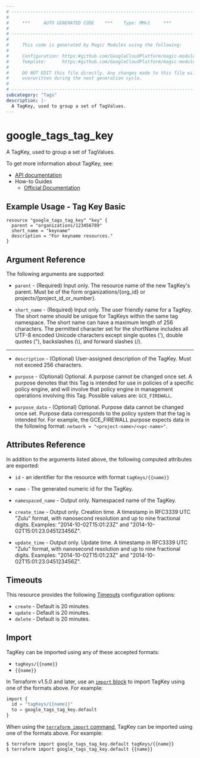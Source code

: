 ```yaml
---
# ----------------------------------------------------------------------------
#
#     ***     AUTO GENERATED CODE    ***    Type: MMv1     ***
#
# ----------------------------------------------------------------------------
#
#     This code is generated by Magic Modules using the following:
#
#     Configuration: https:#github.com/GoogleCloudPlatform/magic-modules/tree/main/mmv1/products/tags/TagKey.yaml
#     Template:      https:#github.com/GoogleCloudPlatform/magic-modules/tree/main/mmv1/templates/terraform/resource.html.markdown.tmpl
#
#     DO NOT EDIT this file directly. Any changes made to this file will be
#     overwritten during the next generation cycle.
#
# ----------------------------------------------------------------------------
subcategory: "Tags"
description: |-
  A TagKey, used to group a set of TagValues.
---
```


# google_tags_tag_key

A TagKey, used to group a set of TagValues.


To get more information about TagKey, see:

* [API documentation](https://cloud.google.com/resource-manager/reference/rest/v3/tagKeys)
* How-to Guides
    * [Official Documentation](https://cloud.google.com/resource-manager/docs/tags/tags-creating-and-managing)

## Example Usage - Tag Key Basic


```hcl
resource "google_tags_tag_key" "key" {
  parent = "organizations/123456789"
  short_name = "keyname"
  description = "For keyname resources."
}
```

## Argument Reference

The following arguments are supported:


* `parent` -
  (Required)
  Input only. The resource name of the new TagKey's parent. Must be of the form organizations/{org_id} or projects/{project_id_or_number}.

* `short_name` -
  (Required)
  Input only. The user friendly name for a TagKey. The short name should be unique for TagKeys within the same tag namespace.
  The short name can have a maximum length of 256 characters. The permitted character set for the shortName includes all UTF-8 encoded Unicode characters except single quotes ('), double quotes ("), backslashes (\\), and forward slashes (/).


- - -


* `description` -
  (Optional)
  User-assigned description of the TagKey. Must not exceed 256 characters.

* `purpose` -
  (Optional)
  Optional. A purpose cannot be changed once set.
  A purpose denotes that this Tag is intended for use in policies of a specific policy engine, and will involve that policy engine in management operations involving this Tag.
  Possible values are: `GCE_FIREWALL`.

* `purpose_data` -
  (Optional)
  Optional. Purpose data cannot be changed once set.
  Purpose data corresponds to the policy system that the tag is intended for. For example, the GCE_FIREWALL purpose expects data in the following format: `network = "<project-name>/<vpc-name>"`.


## Attributes Reference

In addition to the arguments listed above, the following computed attributes are exported:

* `id` - an identifier for the resource with format `tagKeys/{{name}}`

* `name` -
  The generated numeric id for the TagKey.

* `namespaced_name` -
  Output only. Namespaced name of the TagKey.

* `create_time` -
  Output only. Creation time.
  A timestamp in RFC3339 UTC "Zulu" format, with nanosecond resolution and up to nine fractional digits. Examples: "2014-10-02T15:01:23Z" and "2014-10-02T15:01:23.045123456Z".

* `update_time` -
  Output only. Update time.
  A timestamp in RFC3339 UTC "Zulu" format, with nanosecond resolution and up to nine fractional digits. Examples: "2014-10-02T15:01:23Z" and "2014-10-02T15:01:23.045123456Z".


## Timeouts

This resource provides the following
[Timeouts](https://developer.hashicorp.com/terraform/plugin/sdkv2/resources/retries-and-customizable-timeouts) configuration options:

- `create` - Default is 20 minutes.
- `update` - Default is 20 minutes.
- `delete` - Default is 20 minutes.

## Import


TagKey can be imported using any of these accepted formats:

* `tagKeys/{{name}}`
* `{{name}}`


In Terraform v1.5.0 and later, use an [`import` block](https://developer.hashicorp.com/terraform/language/import) to import TagKey using one of the formats above. For example:

```tf
import {
  id = "tagKeys/{{name}}"
  to = google_tags_tag_key.default
}
```

When using the [`terraform import` command](https://developer.hashicorp.com/terraform/cli/commands/import), TagKey can be imported using one of the formats above. For example:

```
$ terraform import google_tags_tag_key.default tagKeys/{{name}}
$ terraform import google_tags_tag_key.default {{name}}
```
